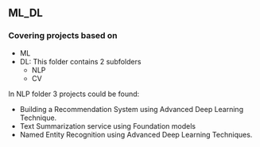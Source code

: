 ## ML_DL
### Covering projects based on 
* ML
* DL: This folder contains 2 subfolders
  * NLP
  * CV
 
    
In NLP folder 3 projects could be found:
  * Building a Recommendation System using Advanced Deep Learning Technique.
  * Text Summarization service using Foundation models
  * Named Entity Recognition using Advanced Deep Learning Techniques.


